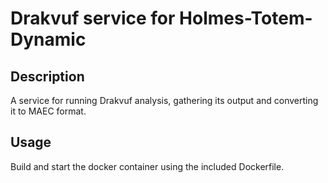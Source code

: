 # Drakvuf service for Holmes-Totem-Dynamic

## Description

A service for running Drakvuf analysis, gathering its output and converting it to MAEC format.

## Usage

Build and start the docker container using the included Dockerfile.
